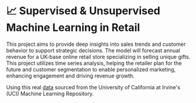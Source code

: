 # 📈 Supervised & Unsupervised Machine Learning in Retail


This project aims to provide deep insights into sales trends and customer behavior to support strategic decisions. The model will forecast annual revenue for a UK-base online retail store specializing in selling unique gifts. This project utilizes time series analysis, helping the retailer plan for the future and customer segmentation to enable personalized marketing, enhancing engagement and driving revenue growth.

Using this real [data](https://archive.ics.uci.edu/dataset/352/online+retail) sourced from the University of California at Irvine's (UCI) Machine Learning Repository.

